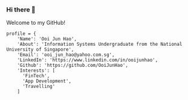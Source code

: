 ### Hi there 👋

Welcome to my GitHub! 

```
profile = {
    'Name': 'Ooi Jun Hao',
    'About': 'Information Systems Undergraduate from the National University of Singapore',
    'Email': 'ooi_jun_hao@yahoo.com.sg',
    'LinkedIn': 'https://www.linkedin.com/in/ooijunhao',
    'Github': 'https://github.com/OoiJunHao',
    'Interests': [
      'FinTech',
      'App Development',
      'Travelling'
    ]            
```

<!--
**OoiJunHao/OoiJunHao** is a ✨ _special_ ✨ repository because its `README.md` (this file) appears on your GitHub profile.

Here are some ideas to get you started:

- 🔭 I’m currently working on ...
- 🌱 I’m currently learning ...
- 👯 I’m looking to collaborate on ...
- 🤔 I’m looking for help with ...
- 💬 Ask me about ...
- 📫 How to reach me: ...
- 😄 Pronouns: ...
- ⚡ Fun fact: ...
-->
